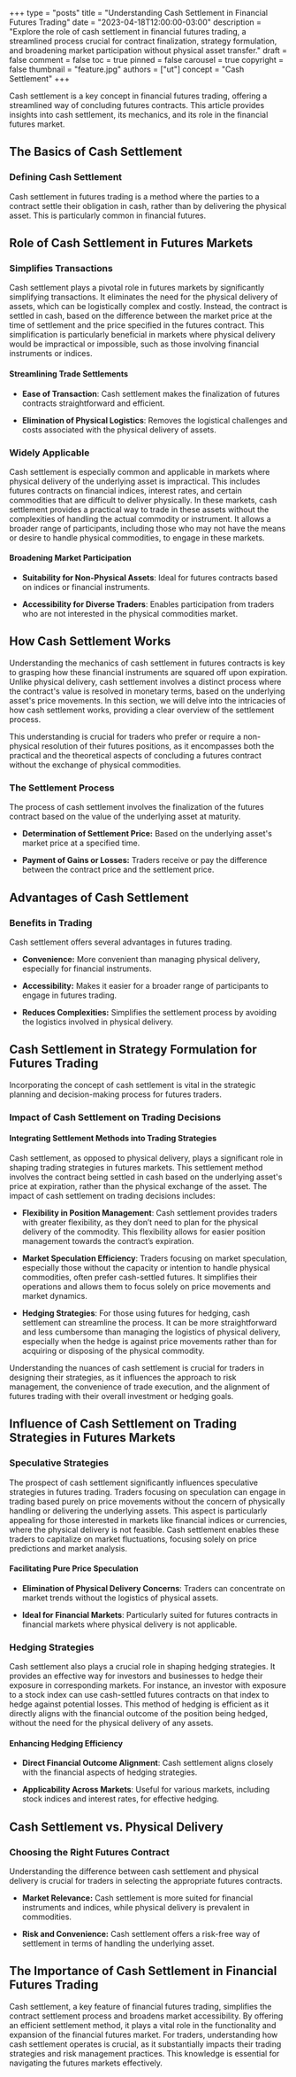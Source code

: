 +++
type = "posts"
title = "Understanding Cash Settlement in Financial Futures Trading"
date = "2023-04-18T12:00:00-03:00"
description = "Explore the role of cash settlement in financial futures trading, a streamlined process crucial for contract finalization, strategy formulation, and broadening market participation without physical asset transfer." 
draft = false
comment = false
toc = true
pinned = false
carousel = true
copyright = false
thumbnail = "feature.jpg"
authors = ["ut"]
concept = "Cash Settlement"
+++

Cash settlement is a key concept in financial futures trading, offering
a streamlined way of concluding futures contracts. This article provides
insights into cash settlement, its mechanics, and its role in the
financial futures market.

## The Basics of Cash Settlement

### Defining Cash Settlement

Cash settlement in futures trading is a method where the parties to a
contract settle their obligation in cash, rather than by delivering the
physical asset. This is particularly common in financial futures.

## Role of Cash Settlement in Futures Markets

### Simplifies Transactions

Cash settlement plays a pivotal role in futures markets by significantly
simplifying transactions. It eliminates the need for the physical
delivery of assets, which can be logistically complex and costly.
Instead, the contract is settled in cash, based on the difference
between the market price at the time of settlement and the price
specified in the futures contract. This simplification is particularly
beneficial in markets where physical delivery would be impractical or
impossible, such as those involving financial instruments or indices.

#### Streamlining Trade Settlements

-   **Ease of Transaction**: Cash settlement makes the finalization of
    futures contracts straightforward and efficient.

-   **Elimination of Physical Logistics**: Removes the logistical
    challenges and costs associated with the physical delivery of
    assets.

### Widely Applicable

Cash settlement is especially common and applicable in markets where
physical delivery of the underlying asset is impractical. This includes
futures contracts on financial indices, interest rates, and certain
commodities that are difficult to deliver physically. In these markets,
cash settlement provides a practical way to trade in these assets
without the complexities of handling the actual commodity or instrument.
It allows a broader range of participants, including those who may not
have the means or desire to handle physical commodities, to engage in
these markets.

#### Broadening Market Participation

-   **Suitability for Non-Physical Assets**: Ideal for futures contracts
    based on indices or financial instruments.

-   **Accessibility for Diverse Traders**: Enables participation from
    traders who are not interested in the physical commodities market.

## How Cash Settlement Works

Understanding the mechanics of cash settlement in futures contracts is
key to grasping how these financial instruments are squared off upon
expiration. Unlike physical delivery, cash settlement involves a
distinct process where the contract's value is resolved in monetary
terms, based on the underlying asset's price movements. In this section,
we will delve into the intricacies of how cash settlement works,
providing a clear overview of the settlement process.

This understanding is crucial for traders who prefer or require a
non-physical resolution of their futures positions, as it encompasses
both the practical and the theoretical aspects of concluding a futures
contract without the exchange of physical commodities.

### The Settlement Process

The process of cash settlement involves the finalization of the futures
contract based on the value of the underlying asset at maturity.

-   **Determination of Settlement Price:** Based on the underlying
    asset's market price at a specified time.

-   **Payment of Gains or Losses:** Traders receive or pay the
    difference between the contract price and the settlement price.

## Advantages of Cash Settlement

### Benefits in Trading

Cash settlement offers several advantages in futures trading.

-   **Convenience:** More convenient than managing physical delivery,
    especially for financial instruments.

-   **Accessibility:** Makes it easier for a broader range of
    participants to engage in futures trading.

-   **Reduces Complexities:** Simplifies the settlement process by
    avoiding the logistics involved in physical delivery.

## Cash Settlement in Strategy Formulation for Futures Trading

Incorporating the concept of cash settlement is vital in the strategic
planning and decision-making process for futures traders.

### Impact of Cash Settlement on Trading Decisions

#### Integrating Settlement Methods into Trading Strategies

Cash settlement, as opposed to physical delivery, plays a significant
role in shaping trading strategies in futures markets. This settlement
method involves the contract being settled in cash based on the
underlying asset's price at expiration, rather than the physical
exchange of the asset. The impact of cash settlement on trading
decisions includes:

-   **Flexibility in Position Management**: Cash settlement provides
    traders with greater flexibility, as they don’t need to plan for
    the physical delivery of the commodity. This flexibility allows
    for easier position management towards the contract’s expiration.

-   **Market Speculation Efficiency**: Traders focusing on market
    speculation, especially those without the capacity or intention to
    handle physical commodities, often prefer cash-settled futures. It
    simplifies their operations and allows them to focus solely on
    price movements and market dynamics.

-   **Hedging Strategies**: For those using futures for hedging, cash
    settlement can streamline the process. It can be more
    straightforward and less cumbersome than managing the logistics of
    physical delivery, especially when the hedge is against price
    movements rather than for acquiring or disposing of the physical
    commodity.

Understanding the nuances of cash settlement is crucial for traders in
designing their strategies, as it influences the approach to risk
management, the convenience of trade execution, and the alignment of
futures trading with their overall investment or hedging goals.

## Influence of Cash Settlement on Trading Strategies in Futures Markets

### Speculative Strategies

The prospect of cash settlement significantly influences speculative
strategies in futures trading. Traders focusing on speculation can
engage in trading based purely on price movements without the concern of
physically handling or delivering the underlying assets. This aspect is
particularly appealing for those interested in markets like financial
indices or currencies, where the physical delivery is not feasible. Cash
settlement enables these traders to capitalize on market fluctuations,
focusing solely on price predictions and market analysis.

#### Facilitating Pure Price Speculation

-   **Elimination of Physical Delivery Concerns**: Traders can
    concentrate on market trends without the logistics of physical
    assets.

-   **Ideal for Financial Markets**: Particularly suited for futures
    contracts in financial markets where physical delivery is not
    applicable.

### Hedging Strategies

Cash settlement also plays a crucial role in shaping hedging strategies.
It provides an effective way for investors and businesses to hedge their
exposure in corresponding markets. For instance, an investor with
exposure to a stock index can use cash-settled futures contracts on that
index to hedge against potential losses. This method of hedging is
efficient as it directly aligns with the financial outcome of the
position being hedged, without the need for the physical delivery of any
assets.

#### Enhancing Hedging Efficiency

-   **Direct Financial Outcome Alignment**: Cash settlement aligns
    closely with the financial aspects of hedging strategies.

-   **Applicability Across Markets**: Useful for various markets,
    including stock indices and interest rates, for effective hedging.

## Cash Settlement vs. Physical Delivery

### Choosing the Right Futures Contract

Understanding the difference between cash settlement and physical
delivery is crucial for traders in selecting the appropriate futures
contracts.

-   **Market Relevance:** Cash settlement is more suited for financial
    instruments and indices, while physical delivery is prevalent in
    commodities.

-   **Risk and Convenience:** Cash settlement offers a risk-free way of
    settlement in terms of handling the underlying asset.

## The Importance of Cash Settlement in Financial Futures Trading

Cash settlement, a key feature of financial futures trading, simplifies
the contract settlement process and broadens market accessibility. By
offering an efficient settlement method, it plays a vital role in the
functionality and expansion of the financial futures market. For
traders, understanding how cash settlement operates is crucial, as it
substantially impacts their trading strategies and risk management
practices. This knowledge is essential for navigating the futures
markets effectively.

